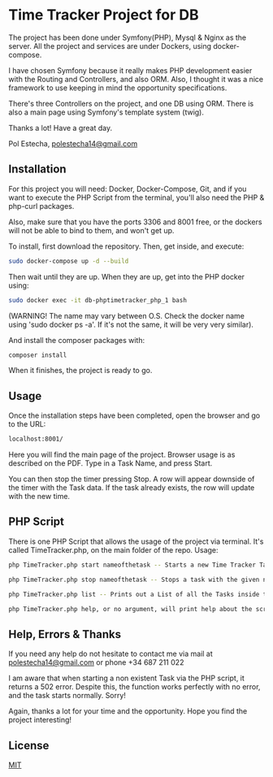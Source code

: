 # Time Tracker Project for DB

The project has been done under Symfony(PHP), Mysql & Nginx as the server. All the project and services are under Dockers, using docker-compose.

I have chosen Symfony because it really makes PHP development easier with the Routing and Controllers, and also ORM. Also, I thought it was a nice framework to use keeping in mind the opportunity specifications.

There's three Controllers on the project, and one DB using ORM. There is also a main page using Symfony's template system (twig).

Thanks a lot! Have a great day.

Pol Estecha, polestecha14@gmail.com



## Installation

For this project you will need: Docker, Docker-Compose, Git, and if you want to execute the PHP Script from the terminal, you'll also need the PHP & php-curl packages. 

Also, make sure that you have the ports 3306 and 8001 free, or the dockers will not be able to bind to them, and won't get up.

To install, first download the repository. Then, get inside, and execute:

```bash
sudo docker-compose up -d --build
```
Then wait until they are up. When they are up, get into the PHP docker using:

```bash
sudo docker exec -it db-phptimetracker_php_1 bash
```
(WARNING! The name may vary between O.S. Check the docker name using 'sudo docker ps -a'. If it's not the same, it will be very very similar).

And install the composer packages with:
```bash
composer install
```
When it finishes, the project is ready to go.

## Usage

Once the installation steps have been completed, open the browser and go to the URL:

```bash
localhost:8001/
```
Here you will find the main page of the project. Browser usage is as described on the PDF. Type in a Task Name, and press Start. 

You can then stop the timer pressing Stop. A row will appear downside of the timer with the Task data. If the task already exists, the row will update with the new time.

## PHP Script

There is one PHP Script that allows the usage of the project via terminal. It's called TimeTracker.php, on the main folder of the repo. Usage:

```bash
php TimeTracker.php start nameofthetask -- Starts a new Time Tracker Task with the given name.

php TimeTracker.php stop nameofthetask -- Stops a task with the given name. If the task is not found, it will do nothing.

php TimeTracker.php list -- Prints out a List of all the Tasks inside the DB, with all their information.

php TimeTracker.php help, or no argument, will print help about the script, similar to this one.


```

## Help, Errors & Thanks
If you need any help do not hesitate to contact me via mail at polestecha14@gmail.com or phone +34 687 211 022

I am aware that when starting a non existent Task via the PHP script, it returns a 502 error. Despite this, the function works perfectly with no error, and the task starts normally. Sorry!

Again, thanks a lot for your time and the opportunity. Hope you find the project interesting!

## License
[MIT](https://choosealicense.com/licenses/mit/)
